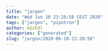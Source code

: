 ```yaml
---
title: "jargon"
date: "Wed Jun 10 23:28:58 CEST 2020"
tags: ["jargon", "pipotron"]
author: m1ch3l
categories: ["generated"]
slug: "jargon/2020-06-10-23:28:58"
---
```



